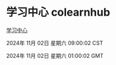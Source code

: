 # 学习中心 colearnhub
[学习中心](http://219.139.197.74:56308/colearnhub/)

2024年 11月 02日 星期六 09:00:02 CST

2024年 11月 02日 星期六 01:00:02 GMT
